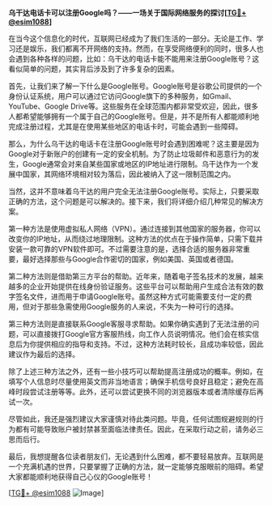 **乌干达电话卡可以注册Google吗？——一场关于国际网络服务的探讨[[TG💪+ @esim1088](https://t.me/s/esim1088)]**

在当今这个信息化的时代，互联网已经成为了我们生活的一部分。无论是工作、学习还是娱乐，我们都离不开网络的支持。然而，在享受网络便利的同时，很多人也会遇到各种各样的问题，比如：乌干达的电话卡能不能用来注册Google账号？这看似简单的问题，其实背后涉及到了许多复杂的因素。

首先，让我们来了解一下什么是Google账号。Google账号是谷歌公司提供的一个身份认证系统，用户可以通过它访问Google旗下的多种服务，如Gmail、YouTube、Google Drive等。这些服务在全球范围内都非常受欢迎，因此，很多人都希望能够拥有一个属于自己的Google账号。但是，并不是所有人都能顺利地完成注册过程，尤其是在使用某些地区的电话卡时，可能会遇到一些障碍。

那么，为什么乌干达的电话卡在注册Google账号时会遇到困难呢？这主要是因为Google对于新账户的创建有一定的安全机制。为了防止垃圾邮件和恶意行为的发生，Google通常会对来自某些国家或地区的IP地址进行限制。乌干达作为一个发展中国家，其网络环境相对较为落后，因此被纳入了这一限制范围之内。

当然，这并不意味着乌干达的用户完全无法注册Google账号。实际上，只要采取正确的方法，这个问题是可以解决的。接下来，我们将详细介绍几种常见的解决方案。

第一种方法是使用虚拟私人网络（VPN）。通过连接到其他国家的服务器，你可以改变你的IP地址，从而绕过地理限制。这种方法的优点在于操作简单，只需下载并安装一款可靠的VPN软件即可。不过需要注意的是，选择合适的服务器非常重要，最好选择那些与Google合作密切的国家，例如美国、英国或者德国。

第二种方法则是借助第三方平台的帮助。近年来，随着电子签名技术的发展，越来越多的企业开始提供在线身份验证服务。这些平台可以帮助用户生成合法有效的数字签名文件，进而用于申请Google账号。虽然这种方式可能需要支付一定的费用，但对于那些急需使用Google服务的人来说，不失为一种可行的选择。

第三种方法则是直接联系Google客服寻求帮助。如果你确实遇到了无法注册的问题，可以直接拨打Google官方客服热线，向工作人员说明情况。他们会在核实信息后为你提供相应的指导和支持。不过，这种方法耗时较长，且成功率较低，因此建议作为最后的选择。

除了上述三种方法之外，还有一些小技巧可以帮助提高注册成功的概率。例如，在填写个人信息时尽量使用英文而非当地语言；确保手机信号良好且稳定；避免在高峰时段尝试注册等等。此外，还可以尝试更换不同的浏览器版本或者清除缓存后再试一次。

尽管如此，我还是强烈建议大家谨慎对待此类问题。毕竟，任何试图规避规则的行为都有可能导致账户被封禁甚至面临法律责任。因此，在采取行动之前，请务必三思而后行。

最后，我想提醒各位读者朋友们，无论遇到什么困难，都不要轻易放弃。互联网是一个充满机遇的世界，只要掌握了正确的方法，就一定能够克服眼前的阻碍。希望大家都能顺利地获得自己心仪的Google账号！

[[TG💪+ @esim1088](https://t.me/s/esim1088) ![Image](https://i.postimg.cc/4NQfJmqS/Snipaste-2025-05-13-00-14-12.png)]